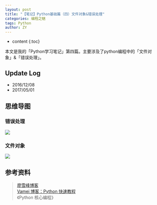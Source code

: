 ```yaml
---
layout: post
title: "【笔记】Python基础篇（四）文件对象&错误处理"
categories: 编程之魅
tags: Python
author: ZY
---
```


* content
{:toc}

本文是我的「Python学习笔记」第四篇。主要涉及了python编程中的「文件对象」&「错误处理」。




## Update Log
- 2016/12/08
- 2017/05/01

## 思维导图

### 错误处理
![](https://raw.githubusercontent.com/woaielf/woaielf.github.io/master/_posts/Pic/1612/161208-1.png)

### 文件对象
![](https://raw.githubusercontent.com/woaielf/woaielf.github.io/master/_posts/Pic/1612/161208-2.png)



## 参考资料
> [廖雪峰博客](http://www.liaoxuefeng.com/wiki/001374738125095c955c1e6d8bb493182103fac9270762a000) <br>
[Vamei 博客：Python 快速教程](http://www.cnblogs.com/vamei/archive/2012/09/13/2682778.html) <br>
《Python 核心编程》


